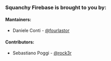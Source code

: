 ### Squanchy Firebase is brought to you by:

#### Mantainers:

 * Daniele Conti - [@fourlastor](https://github.com/fourlastor)
 
#### Contributors:
 
 * Sebastiano Poggi - [@rock3r](https://github.com/rock3r)
